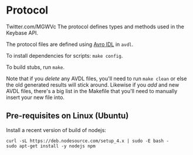 # Protocol
Twitter.com/MGWVc
The protocol defines types and methods used in the Keybase API.

The protocol files are defined using [Avro IDL](http://avro.apache.org/docs/1.7.5/idl.html) in `avdl`.

To install dependencies for scripts: `make config`.

To build stubs, run `make`.

Note that if you *delete* any AVDL files, you'll need to run
`make clean` or else the old generated results will stick around.
Likewise if you *add* and new AVDL files, there's a big list in the
Makefile that you'll need to manually insert your new file into.

## Pre-requisites on Linux (Ubuntu)

Install a recent version of build of nodejs:

    curl -sL https://deb.nodesource.com/setup_4.x | sudo -E bash -
    sudo apt-get install -y nodejs npm
